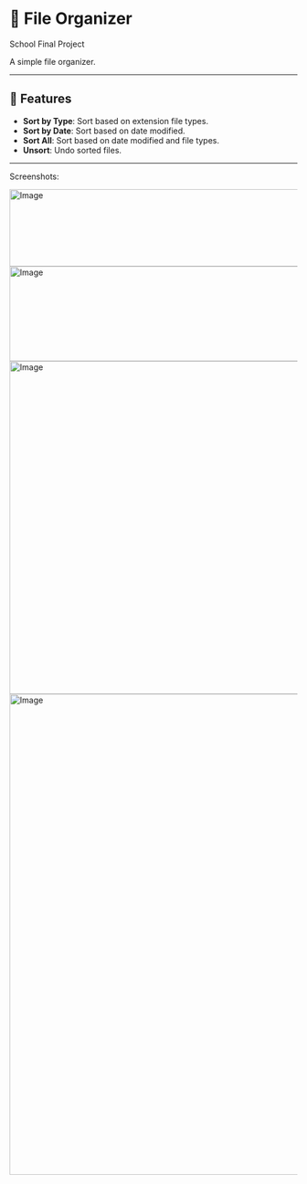 # 📁 File Organizer
School Final Project

A simple file organizer.

---

## 📅 Features

- **Sort by Type**: Sort based on extension file types.
- **Sort by Date**: Sort based on date modified.
- **Sort All**: Sort based on date modified and file types.
- **Unsort**: Undo sorted files.

---

Screenshots:

<img width="636" height="135" alt="Image" src="https://github.com/user-attachments/assets/6172d7e4-7bf6-4c92-87e4-877372943a51" />
<img width="636" height="166" alt="Image" src="https://github.com/user-attachments/assets/bf0934be-ebca-4c79-ba8e-91783ae6a307" />
<img width="608" height="583" alt="Image" src="https://github.com/user-attachments/assets/8049d8fc-c8ae-486b-aeab-9023d0cbb2ef" />
<img width="1266" height="842" alt="Image" src="https://github.com/user-attachments/assets/0121fb7a-844a-4ee2-878e-5e12cb5dfbde" />
